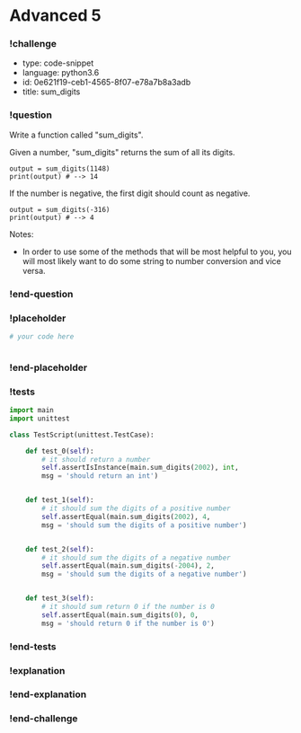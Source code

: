 # Advanced 5

### !challenge

* type: code-snippet
* language: python3.6
* id: 0e621f19-ceb1-4565-8f07-e78a7b8a3adb
* title: sum_digits

### !question

Write a function called "sum_digits".

Given a number, "sum_digits" returns the sum of all its digits.

```
output = sum_digits(1148)
print(output) # --> 14
```

If the number is negative, the first digit should count as negative.

```
output = sum_digits(-316)
print(output) # --> 4
```

Notes:
* In order to use some of the methods that will be most helpful to you, you will most likely want to do some string to number conversion and vice versa.


### !end-question

### !placeholder

```python
# your code here



```

### !end-placeholder

### !tests

```python
import main
import unittest

class TestScript(unittest.TestCase):

    def test_0(self):
        # it should return a number
        self.assertIsInstance(main.sum_digits(2002), int,
        msg = 'should return an int')


    def test_1(self):
        # it should sum the digits of a positive number
        self.assertEqual(main.sum_digits(2002), 4,
        msg = 'should sum the digits of a positive number')


    def test_2(self):
        # it should sum the digits of a negative number
        self.assertEqual(main.sum_digits(-2004), 2,
        msg = 'should sum the digits of a negative number')


    def test_3(self):
        # it should sum return 0 if the number is 0
        self.assertEqual(main.sum_digits(0), 0,
        msg = 'should return 0 if the number is 0')

```

### !end-tests

### !explanation

### !end-explanation

### !end-challenge
